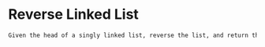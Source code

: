 # Reverse Linked List

```markdown
Given the head of a singly linked list, reverse the list, and return the reversed list.
```